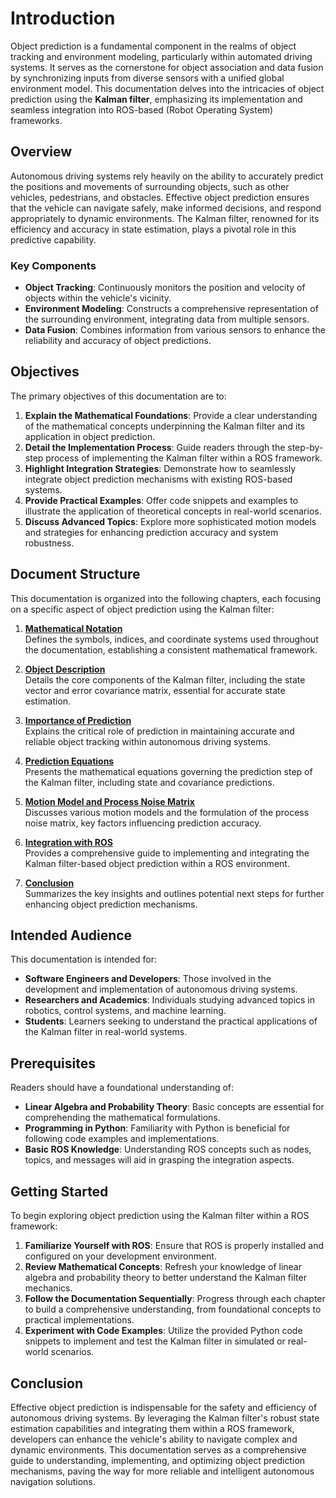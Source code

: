 # Introduction

Object prediction is a fundamental component in the realms of object tracking and environment modeling, particularly within automated driving systems. It serves as the cornerstone for object association and data fusion by synchronizing inputs from diverse sensors with a unified global environment model. This documentation delves into the intricacies of object prediction using the **Kalman filter**, emphasizing its implementation and seamless integration into ROS-based (Robot Operating System) frameworks.

## Overview

Autonomous driving systems rely heavily on the ability to accurately predict the positions and movements of surrounding objects, such as other vehicles, pedestrians, and obstacles. Effective object prediction ensures that the vehicle can navigate safely, make informed decisions, and respond appropriately to dynamic environments. The Kalman filter, renowned for its efficiency and accuracy in state estimation, plays a pivotal role in this predictive capability.

### Key Components

- **Object Tracking**: Continuously monitors the position and velocity of objects within the vehicle's vicinity.
- **Environment Modeling**: Constructs a comprehensive representation of the surrounding environment, integrating data from multiple sensors.
- **Data Fusion**: Combines information from various sensors to enhance the reliability and accuracy of object predictions.

## Objectives

The primary objectives of this documentation are to:

1. **Explain the Mathematical Foundations**: Provide a clear understanding of the mathematical concepts underpinning the Kalman filter and its application in object prediction.
2. **Detail the Implementation Process**: Guide readers through the step-by-step process of implementing the Kalman filter within a ROS framework.
3. **Highlight Integration Strategies**: Demonstrate how to seamlessly integrate object prediction mechanisms with existing ROS-based systems.
4. **Provide Practical Examples**: Offer code snippets and examples to illustrate the application of theoretical concepts in real-world scenarios.
5. **Discuss Advanced Topics**: Explore more sophisticated motion models and strategies for enhancing prediction accuracy and system robustness.

## Document Structure

This documentation is organized into the following chapters, each focusing on a specific aspect of object prediction using the Kalman filter:

1. **[Mathematical Notation](02_Mathematical_Notation.md)**  
   Defines the symbols, indices, and coordinate systems used throughout the documentation, establishing a consistent mathematical framework.

2. **[Object Description](03_Object_Description.md)**  
   Details the core components of the Kalman filter, including the state vector and error covariance matrix, essential for accurate state estimation.

3. **[Importance of Prediction](04_Importance_of_Prediction.md)**  
   Explains the critical role of prediction in maintaining accurate and reliable object tracking within autonomous driving systems.

4. **[Prediction Equations](05_Prediction_Equations.md)**  
   Presents the mathematical equations governing the prediction step of the Kalman filter, including state and covariance predictions.

5. **[Motion Model and Process Noise Matrix](06_Motion_Model_and_Process_Noise_Matrix.md)**  
   Discusses various motion models and the formulation of the process noise matrix, key factors influencing prediction accuracy.

6. **[Integration with ROS](07_Integration_with_ROS.md)**  
   Provides a comprehensive guide to implementing and integrating the Kalman filter-based object prediction within a ROS environment.

7. **[Conclusion](08_Conclusion.md)**  
   Summarizes the key insights and outlines potential next steps for further enhancing object prediction mechanisms.

## Intended Audience

This documentation is intended for:

- **Software Engineers and Developers**: Those involved in the development and implementation of autonomous driving systems.
- **Researchers and Academics**: Individuals studying advanced topics in robotics, control systems, and machine learning.
- **Students**: Learners seeking to understand the practical applications of the Kalman filter in real-world systems.

## Prerequisites

Readers should have a foundational understanding of:

- **Linear Algebra and Probability Theory**: Basic concepts are essential for comprehending the mathematical formulations.
- **Programming in Python**: Familiarity with Python is beneficial for following code examples and implementations.
- **Basic ROS Knowledge**: Understanding ROS concepts such as nodes, topics, and messages will aid in grasping the integration aspects.

## Getting Started

To begin exploring object prediction using the Kalman filter within a ROS framework:

1. **Familiarize Yourself with ROS**: Ensure that ROS is properly installed and configured on your development environment.
2. **Review Mathematical Concepts**: Refresh your knowledge of linear algebra and probability theory to better understand the Kalman filter mechanics.
3. **Follow the Documentation Sequentially**: Progress through each chapter to build a comprehensive understanding, from foundational concepts to practical implementations.
4. **Experiment with Code Examples**: Utilize the provided Python code snippets to implement and test the Kalman filter in simulated or real-world scenarios.

## Conclusion

Effective object prediction is indispensable for the safety and efficiency of autonomous driving systems. By leveraging the Kalman filter's robust state estimation capabilities and integrating them within a ROS framework, developers can enhance the vehicle's ability to navigate complex and dynamic environments. This documentation serves as a comprehensive guide to understanding, implementing, and optimizing object prediction mechanisms, paving the way for more reliable and intelligent autonomous navigation solutions.
